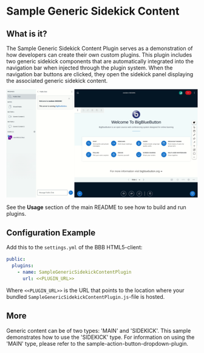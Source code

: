 # Sample Generic Sidekick Content

## What is it?

The Sample Generic Sidekick Content Plugin serves as a demonstration of how developers can create their own custom plugins. This plugin includes two generic sidekick components that are automatically integrated into the navigation bar when injected through the plugin system. When the navigation bar buttons are clicked, they open the sidekick panel displaying the associated generic sidekick content.

![Gif of plugin demo](./public/assets/plugin.gif)

See the **Usage** section of the main README to see how to build and run plugins.

## Configuration Example

Add this to the `settings.yml` of the BBB HTML5-client:

```yaml
public:
  plugins:
    - name: SampleGenericSidekickContentPlugin
      url: <<PLUGIN_URL>>
```

Where `<<PLUGIN_URL>>` is the URL that points to the location where your bundled `SampleGenericSidekickContentPlugin.js`-file is hosted.

## More
Generic content can be of two types: 'MAIN' and 'SIDEKICK'. This sample demonstrates how to use the 'SIDEKICK' type. For information on using the 'MAIN' type, please refer to the sample-action-button-dropdown-plugin.
